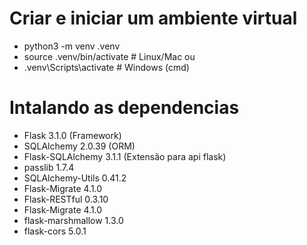 # Criar e iniciar um ambiente virtual

- python3 -m venv .venv
- source .venv/bin/activate # Linux/Mac
  ou
- .venv\Scripts\activate # Windows (cmd)

# Intalando as dependencias

- Flask 3.1.0 (Framework)
- SQLAlchemy 2.0.39 (ORM)
- Flask-SQLAlchemy 3.1.1 (Extensão para api flask)
- passlib 1.7.4
- SQLAlchemy-Utils 0.41.2
- Flask-Migrate 4.1.0
- Flask-RESTful 0.3.10
- Flask-Migrate 4.1.0
- flask-marshmallow 1.3.0
- flask-cors 5.0.1
